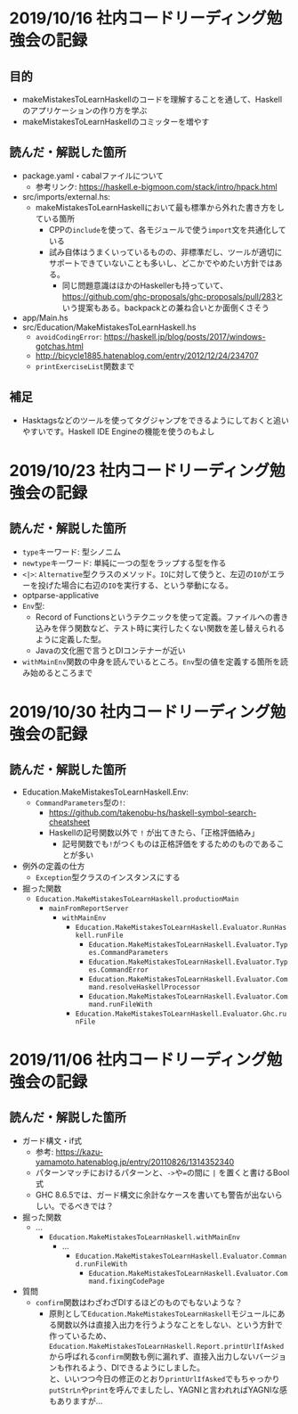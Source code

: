 # 2019/10/16 社内コードリーディング勉強会の記録

## 目的

- makeMistakesToLearnHaskellのコードを理解することを通して、Haskellのアプリケーションの作り方を学ぶ
- makeMistakesToLearnHaskellのコミッターを増やす

## 読んだ・解説した箇所

- package.yaml・cabalファイルについて
    - 参考リンク: <https://haskell.e-bigmoon.com/stack/intro/hpack.html>
- src/imports/external.hs:
    - makeMistakesToLearnHaskellにおいて最も標準から外れた書き方をしている箇所
        - CPPの`include`を使って、各モジュールで使う`import`文を共通化している
        - 試み自体はうまくいっているものの、非標準だし、ツールが適切にサポートできていないことも多いし、どこかでやめたい方針ではある。
            - 同じ問題意識はほかのHaskellerも持っていて、<https://github.com/ghc-proposals/ghc-proposals/pull/283>という提案もある。backpackとの兼ね合いとか面倒くさそう
- app/Main.hs
- src/Education/MakeMistakesToLearnHaskell.hs
    - `avoidCodingError`: <https://haskell.jp/blog/posts/2017/windows-gotchas.html>
    - <http://bicycle1885.hatenablog.com/entry/2012/12/24/234707>
    - `printExerciseList`関数まで

## 補足

- Hasktagsなどのツールを使ってタグジャンプをできるようにしておくと追いやすいです。Haskell IDE Engineの機能を使うのもよし

# 2019/10/23 社内コードリーディング勉強会の記録

## 読んだ・解説した箇所

- `type`キーワード: 型シノニム
- `newtype`キーワード: 単純に一つの型をラップする型を作る
- `<|>`: `Alternative`型クラスのメソッド。`IO`に対して使うと、左辺の`IO`がエラーを投げた場合に右辺の`IO`を実行する、という挙動になる。
- optparse-applicative
- `Env`型:
    - Record of Functionsというテクニックを使って定義。ファイルへの書き込みを伴う関数など、テスト時に実行したくない関数を差し替えられるように定義した型。
    - Javaの文化圏で言うとDIコンテナーが近い
- `withMainEnv`関数の中身を読んでいるところ。`Env`型の値を定義する箇所を読み始めるところまで

# 2019/10/30 社内コードリーディング勉強会の記録

## 読んだ・解説した箇所

- Education.MakeMistakesToLearnHaskell.Env:
    - `CommandParameters`型の`!`:
        - <https://github.com/takenobu-hs/haskell-symbol-search-cheatsheet>
        - Haskellの記号関数以外で `!` が出てきたら、「正格評価絡み」
            - 記号関数でも`!`がつくものは正格評価をするためのものであることが多い
- 例外の定義の仕方
    - `Exception`型クラスのインスタンスにする
- 掘った関数
    - `Education.MakeMistakesToLearnHaskell.productionMain`
        - `mainFromReportServer`
            - `withMainEnv`
                - `Education.MakeMistakesToLearnHaskell.Evaluator.RunHaskell.runFile`
                    - `Education.MakeMistakesToLearnHaskell.Evaluator.Types.CommandParameters`
                    - `Education.MakeMistakesToLearnHaskell.Evaluator.Types.CommandError`
                    - `Education.MakeMistakesToLearnHaskell.Evaluator.Command.resolveHaskellProcessor`
                    - `Education.MakeMistakesToLearnHaskell.Evaluator.Command.runFileWith`
                - `Education.MakeMistakesToLearnHaskell.Evaluator.Ghc.runFile`

# 2019/11/06 社内コードリーディング勉強会の記録

## 読んだ・解説した箇所

- ガード構文・if式
    - 参考: <https://kazu-yamamoto.hatenablog.jp/entry/20110826/1314352340>
    - パターンマッチにおけるパターンと、`->`や`=`の間に `|` を置くと書けるBool式
    - GHC 8.6.5では、ガード構文に余計なケースを書いても警告が出ないらしい。でるべきでは？
- 掘った関数
    - ...
        - `Education.MakeMistakesToLearnHaskell.withMainEnv`
            - ...
                - `Education.MakeMistakesToLearnHaskell.Evaluator.Command.runFileWith`
                    - `Education.MakeMistakesToLearnHaskell.Evaluator.Command.fixingCodePage`
- 質問
    - `confirm`関数はわざわざDIするほどのものでもないような？
        - 原則として`Education.MakeMistakesToLearnHaskell`モジュールにある関数以外は直接入出力を行うようなことをしない、という方針で作っているため、`Education.MakeMistakesToLearnHaskell.Report.printUrlIfAsked`から呼ばれる`confirm`関数も例に漏れず、直接入出力しないバージョンも作れるよう、DIできるようにしました。  
          と、いいつつ今日の修正のとおり`printUrlIfAsked`でもちゃっかり`putStrLn`や`print`を呼んでましたし、YAGNIと言われればYAGNIな感もありますが...
